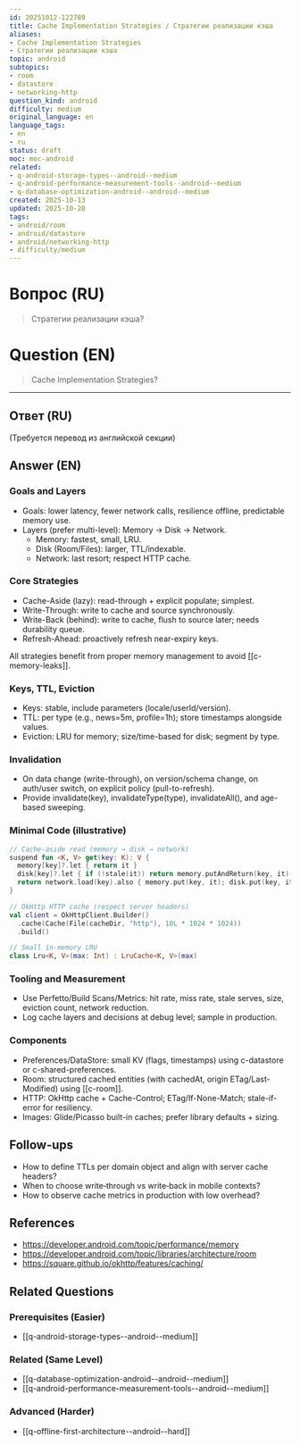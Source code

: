 ```yaml
---
id: 20251012-122789
title: Cache Implementation Strategies / Стратегии реализации кэша
aliases:
- Cache Implementation Strategies
- Стратегии реализации кэша
topic: android
subtopics:
- room
- datastore
- networking-http
question_kind: android
difficulty: medium
original_language: en
language_tags:
- en
- ru
status: draft
moc: moc-android
related:
- q-android-storage-types--android--medium
- q-android-performance-measurement-tools--android--medium
- q-database-optimization-android--android--medium
created: 2025-10-13
updated: 2025-10-20
tags:
- android/room
- android/datastore
- android/networking-http
- difficulty/medium
---
```


# Вопрос (RU)
> Стратегии реализации кэша?

# Question (EN)
> Cache Implementation Strategies?

---

## Ответ (RU)

(Требуется перевод из английской секции)

## Answer (EN)

### Goals and Layers
- Goals: lower latency, fewer network calls, resilience offline, predictable memory use.
- Layers (prefer multi-level): Memory → Disk → Network.
  - Memory: fastest, small, LRU.
  - Disk (Room/Files): larger, TTL/indexable.
  - Network: last resort; respect HTTP cache.

### Core Strategies
- Cache-Aside (lazy): read-through + explicit populate; simplest.
- Write-Through: write to cache and source synchronously.
- Write-Back (behind): write to cache, flush to source later; needs durability queue.
- Refresh-Ahead: proactively refresh near-expiry keys.

All strategies benefit from proper memory management to avoid [[c-memory-leaks]].

### Keys, TTL, Eviction
- Keys: stable, include parameters (locale/userId/version).
- TTL: per type (e.g., news=5m, profile=1h); store timestamps alongside values.
- Eviction: LRU for memory; size/time-based for disk; segment by type.

### Invalidation
- On data change (write-through), on version/schema change, on auth/user switch, on explicit policy (pull-to-refresh).
- Provide invalidate(key), invalidateType(type), invalidateAll(), and age-based sweeping.

### Minimal Code (illustrative)
```kotlin
// Cache-aside read (memory → disk → network)
suspend fun <K, V> get(key: K): V {
  memory[key]?.let { return it }
  disk[key]?.let { if (!stale(it)) return memory.putAndReturn(key, it) }
  return network.load(key).also { memory.put(key, it); disk.put(key, it.withTimestamp()) }
}
```

```kotlin
// OkHttp HTTP cache (respect server headers)
val client = OkHttpClient.Builder()
  .cache(Cache(File(cacheDir, "http"), 10L * 1024 * 1024))
  .build()
```

```kotlin
// Small in-memory LRU
class Lru<K, V>(max: Int) : LruCache<K, V>(max)
```

### Tooling and Measurement
- Use Perfetto/Build Scans/Metrics: hit rate, miss rate, stale serves, size, eviction count, network reduction.
- Log cache layers and decisions at debug level; sample in production.

### Components
- Preferences/DataStore: small KV (flags, timestamps) using c-datastore or c-shared-preferences.
- Room: structured cached entities (with cachedAt, origin ETag/Last-Modified) using [[c-room]].
- HTTP: OkHttp cache + Cache-Control; ETag/If-None-Match; stale-if-error for resiliency.
- Images: Glide/Picasso built-in caches; prefer library defaults + sizing.

## Follow-ups
- How to define TTLs per domain object and align with server cache headers?
- When to choose write‑through vs write‑back in mobile contexts?
- How to observe cache metrics in production with low overhead?

## References
- https://developer.android.com/topic/performance/memory
- https://developer.android.com/topic/libraries/architecture/room
- https://square.github.io/okhttp/features/caching/

## Related Questions

### Prerequisites (Easier)
- [[q-android-storage-types--android--medium]]

### Related (Same Level)
- [[q-database-optimization-android--android--medium]]
- [[q-android-performance-measurement-tools--android--medium]]

### Advanced (Harder)
- [[q-offline-first-architecture--android--hard]]
